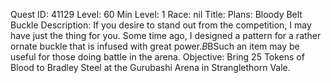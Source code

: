 Quest ID: 41129
Level: 60
Min Level: 1
Race: nil
Title: Plans: Bloody Belt Buckle
Description: If you desire to stand out from the competition, I may have just the thing for you. Some time ago, I designed a pattern for a rather ornate buckle that is infused with great power.$B$BSuch an item may be useful for those doing battle in the arena.
Objective: Bring 25 Tokens of Blood to Bradley Steel at the Gurubashi Arena in Stranglethorn Vale.
